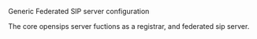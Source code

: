 Generic Federated SIP server configuration

The core opensips server fuctions as a registrar, and federated sip server.
